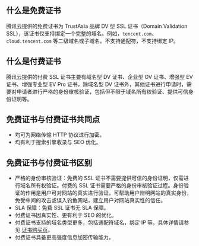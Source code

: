 ## 什么是免费证书
腾讯云提供的免费证书为 TrustAsia 品牌 DV 型 SSL 证书（Domain Validation SSL），该证书仅支持绑定一个完整的域名。例如，`tencent.com`、`cloud.tencent.com` 等二级域名或子域名。不支持通配符，不支持绑定 IP。

## 什么是付费证书
腾讯云提供的付费 SSL 证书主要有域名型 DV 证书、企业型 OV 证书、增强型 EV 证书、增强专业型 EV Pro 证书，除域名型 DV 证书外，其他证书进行申请时，需要对申请者进行严格的身份审核验证，包括但不限于域名所有权验证、提供可信身份证明等。


## 免费证书与付费证书共同点
- 均可为网络传输 HTTP 协议进行加密。
- 均有利于搜索引擎收录与 SEO 优化。


## 免费证书与付费证书区别
- 严格的身份审核验证：免费的 SSL 证书不需要提供可信的身份证明，仅需进行域名所有权验证。付费的 SSL 证书需要严格的身份审核验证过程。身份验证的作用是用户可对网站的真实进行验证，可帮助用户辨明网站的真实身份，免受中间的攻击或误入钓鱼网站，建立用户对网站真实性的信任。
- SLA 保障：免费 SSL 证书无 SLA 保障。
- 付费证书因真实性、更有利于 SEO 的优化。
- 付费证书支持的域名类型更多，包括通配符域名，绑定 IP 等。具体详情请参见 [证书购买页](https://buy.cloud.tencent.com/ssl)。
- 付费证书具备更高强度信息加密传输能力。


